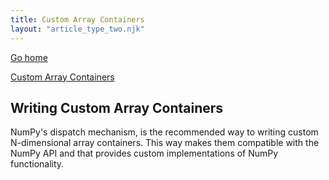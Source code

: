 ```yaml
---
title: Custom Array Containers
layout: "article_type_two.njk"
---
```

[Go home](/index.html)

[Custom Array Containers](https://numpy.org/doc/stable/user/basics.dispatch.html)

## Writing Custom Array Containers

NumPy's dispatch mechanism, is the recommended way to writing custom N-dimensional array containers. This way makes them compatible with the NumPy API and that provides custom implementations of NumPy functionality.